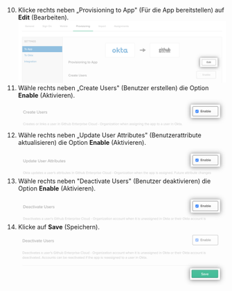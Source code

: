 10. Klicke rechts neben „Provisioning to App" (Für die App bereitstellen) auf **Edit** (Bearbeiten). ![Schaltfläche "Edit" (Bearbeiten) für die Bereitstellungs-Optionen der Okta-Anwendung](/assets/images/help/saml/okta-provisioning-to-app-edit-button.png)
11. Wähle rechts neben „Create Users" (Benutzer erstellen) die Option **Enable** (Aktivieren). ![Kontrollkästchen "Enable" (Aktivieren) für die Option "Create Users" (Benutzer erstellen) der Okta-Anwendung](/assets/images/help/saml/okta-provisioning-enable-create-users.png)
12. Wähle rechts neben „Update User Attributes" (Benutzerattribute aktualisieren) die Option **Enable** (Aktivieren). ![Kontrollkästchen "Enable" (Aktivieren) für die Option "Update User Attributes" (Benutzerattribute aktualisieren) der Okta-Anwendung](/assets/images/help/saml/okta-provisioning-enable-update-user-attributes.png)
13. Wähle rechts neben "Deactivate Users" (Benutzer deaktivieren) die Option **Enable** (Aktivieren). ![Kontrollkästchen "Enable" (Aktivieren) für die Option "Deactivate Users" (Benutzer deaktivieren) der Okta-Anwendung](/assets/images/help/saml/okta-provisioning-enable-deactivate-users.png)
14. Klicke auf **Save** (Speichern). ![Schaltfläche "Save" (Speichern) für die Bereitstellungs-Konfiguration der Okta-Anwendung](/assets/images/help/saml/okta-provisioning-save.png)
